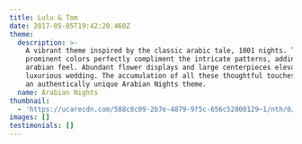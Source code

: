 ```yaml
---
title: Lulu & Tom
date: 2017-05-05T19:42:20.460Z
theme:
  description: >-
    A vibrant theme inspired by the classic arabic tale, 1001 nights. The
    prominent colors perfectly compliment the intricate patterns, adding to the
    arabian feel. Abundant flower displays and large centerpieces elevate this
    luxurious wedding. The accumulation of all these thoughtful touches creates
    an authentically unique Arabian Nights theme.
  name: Arabian Nights
thumbnail:
  - 'https://ucarecdn.com/588c8c09-2b7e-4879-9f5c-656c52800129~1/nth/0/'
images: []
testimonials: []
---
```


